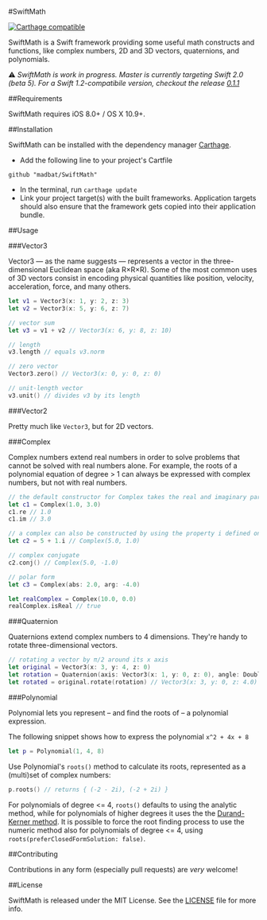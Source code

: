 #SwiftMath

[![Carthage compatible](https://img.shields.io/badge/Carthage-compatible-4BC51D.svg?style=flat)](https://github.com/Carthage/Carthage)

SwiftMath is a Swift framework providing some useful math constructs and functions, like complex numbers, 2D and 3D vectors, quaternions, and polynomials.

:warning: *SwiftMath is work in progress. Master is currently targeting Swift 2.0 (beta 5).
For a Swift 1.2-compatibile version, checkout the release [0.1.1](https://github.com/madbat/SwiftMath/releases/tag/v0.1.1)*

##Requirements

SwiftMath requires iOS 8.0+ / OS X 10.9+.

##Installation

SwiftMath can be installed with the dependency manager [Carthage](https://github.com/Carthage/Carthage).
*	Add the following line to your project's Cartfile
```
github "madbat/SwiftMath"
```
*	In the terminal, run `carthage update`
*	Link your project target(s) with the built frameworks. Application targets should also ensure that the framework gets copied into their application bundle.

##Usage

###Vector3

Vector3 — as the name suggests — represents a vector in the three-dimensional Euclidean space (aka R×R×R).
Some of the most common uses of 3D vectors consist in encoding physical quantities like position, velocity, acceleration, force, and many others.

```swift
let v1 = Vector3(x: 1, y: 2, z: 3)
let v2 = Vector3(x: 5, y: 6, z: 7)

// vector sum
let v3 = v1 + v2 // Vector3(x: 6, y: 8, z: 10)

// length
v3.length // equals v3.norm

// zero vector
Vector3.zero() // Vector3(x: 0, y: 0, z: 0)

// unit-length vector
v3.unit() // divides v3 by its length
```

###Vector2

Pretty much like `Vector3`, but for 2D vectors.

###Complex

Complex numbers extend real numbers in order to solve problems that cannot be solved with real numbers alone.
For example, the roots of a polynomial equation of degree > 1 can always be expressed with complex numbers, but not with real numbers.

```swift
// the default constructor for Complex takes the real and imaginary parts as parameters
let c1 = Complex(1.0, 3.0)
c1.re // 1.0
c1.im // 3.0

// a complex can also be constructed by using the property i defined on Float and Double
let c2 = 5 + 1.i // Complex(5.0, 1.0)

// complex conjugate
c2.conj() // Complex(5.0, -1.0)

// polar form
let c3 = Complex(abs: 2.0, arg: -4.0)

let realComplex = Complex(10.0, 0.0)
realComplex.isReal // true
```

###Quaternion

Quaternions extend complex numbers to 4 dimensions.
They're handy to rotate three-dimensional vectors.

```swift
// rotating a vector by π/2 around its x axis
let original = Vector3(x: 3, y: 4, z: 0)
let rotation = Quaternion(axis: Vector3(x: 1, y: 0, z: 0), angle: Double.PI/2.0)
let rotated = original.rotate(rotation) // Vector3(x: 3, y: 0, z: 4.0)
```

###Polynomial

Polynomial lets you represent – and find the roots of – a polynomial expression.

The following snippet shows how to express the polynomial `x^2 + 4x + 8`
```swift
let p = Polynomial(1, 4, 8)
```

Use Polynomial's `roots()` method to calculate its roots, represented as a (multi)set of complex numbers:
```swift
p.roots() // returns { (-2 - 2i), (-2 + 2i) }
```
For polynomials of degree <= 4, `roots()` defaults to using the analytic method, while for polynomials of higher degrees it uses the the [Durand-Kerner method](http://en.wikipedia.org/wiki/Durand%E2%80%93Kerner_method).
It is possible to force the root finding process to use the numeric method also for polynomials
of degree <= 4, using `roots(preferClosedFormSolution: false)`.

##Contributing

Contributions in any form (especially pull requests) are _very_ welcome!

##License

SwiftMath is released under the MIT License. See the [LICENSE](https://github.com/madbat/SwiftMath/blob/master/LICENSE) file for more info.
